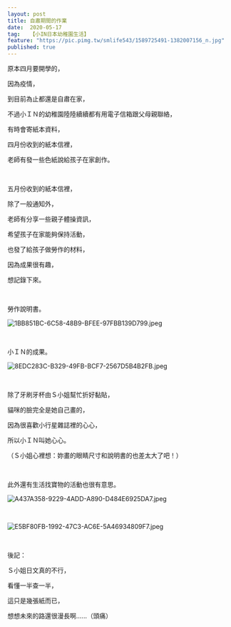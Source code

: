 ```yaml
---
layout: post
title: 自肅期間的作業
date:  2020-05-17
tag:   【小IN日本幼稚園生活】
feature: "https://pic.pimg.tw/smlife543/1589725491-1382007156_n.jpg"
published: true 
---
```

<p>原本四月要開學的，</p>

<p>因為疫情，</p>

<p>到目前為止都還是自肅在家，</p>

<p>不過小ＩＮ的幼稚園陸陸續續都有用電子信箱跟父母親聯絡，</p>

<p>有時會寄紙本資料，</p>

<p>四月份收到的紙本信裡，</p>

<p>老師有發一些色紙說給孩子在家創作。</p>

<p>&nbsp;</p>

<p>五月份收到的紙本信裡，</p>

<p>除了一般通知外，</p>

<p>老師有分享一些親子體操資訊，</p>

<p>希望孩子在家能夠保持活動，</p>

<p>也發了給孩子做勞作的材料，</p>

<p>因為成果很有趣，</p>

<p>想記錄下來。</p>

<p>&nbsp;</p>

<p>勞作說明書。</p>

<p><img alt="1BB851BC-6C58-48B9-BFEE-97FBB139D799.jpeg" src="https://pic.pimg.tw/smlife543/1589725491-1382007156_n.jpg" title="1BB851BC-6C58-48B9-BFEE-97FBB139D799.jpeg"></p>

<p>&nbsp;</p>

<p>小ＩＮ的成果。</p>

<p><img alt="8EDC283C-B329-49FB-BCF7-2567D5B4B2FB.jpeg" src="https://pic.pimg.tw/smlife543/1589725491-3702605597_n.jpg" title="8EDC283C-B329-49FB-BCF7-2567D5B4B2FB.jpeg"></p>

<p>&nbsp;</p>

<p>除了牙刷牙杯由Ｓ小姐幫忙折好黏貼，</p>

<p>貓咪的臉完全是她自己畫的，</p>

<p>因為很喜歡小行星雜誌裡的心心，</p>

<p>所以小ＩＮ叫她心心。</p>

<p>（Ｓ小姐心裡想：妳畫的眼睛尺寸和說明書的也差太大了吧！）</p>

<p>&nbsp;</p>

<p>此外還有生活找寶物的活動也很有意思。</p>

<p><img alt="A437A358-9229-4ADD-A890-D484E6925DA7.jpeg" src="https://pic.pimg.tw/smlife543/1589725491-987578197_n.jpg" title="A437A358-9229-4ADD-A890-D484E6925DA7.jpeg"></p>

<p>&nbsp;</p>

<p><img alt="E5BF80FB-1992-47C3-AC6E-5A46934809F7.jpeg" src="https://pic.pimg.tw/smlife543/1589725491-405427901_n.jpg" title="E5BF80FB-1992-47C3-AC6E-5A46934809F7.jpeg"></p>

<p>&nbsp;</p>

<p>後記：</p>

<p>Ｓ小姐日文真的不行，</p>

<p>看懂一半查一半，</p>

<p>這只是幾張紙而已，</p>

<p>想想未來的路還很漫長啊......（頭痛）</p>

<p>&nbsp;</p>

<p>&nbsp;</p>

